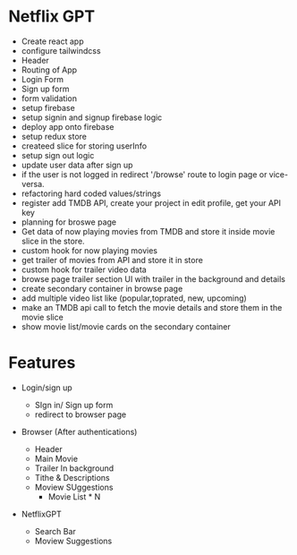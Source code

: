 # Netflix GPT

- Create react app
- configure tailwindcss
- Header
- Routing of App
- Login Form
- Sign up form
- form validation
- setup firebase
- setup signin and signup firebase logic
- deploy app onto firebase
- setup redux store
- createed slice for storing userInfo
- setup sign out logic
- update user data after sign up
- if the user is not logged in redirect '/browse' route to login page or vice-versa.
- refactoring hard coded values/strings
- register add TMDB API, create your project in edit profile, get your API key
- planning for broswe page
- Get data of now playing movies from TMDB and store it inside movie slice in the store.
- custom hook for now playing movies
- get trailer of movies from API and store it in store
- custom hook for trailer video data
- browse page trailer section UI with trailer in the background and details
- create secondary container in browse page
- add multiple video list like (popular,toprated, new, upcoming)
- make an TMDB api call to fetch the movie details and store them in the movie slice
- show movie list/movie cards on the secondary container

# Features

- Login/sign up
  - SIgn in/ Sign up form
  - redirect to browser page
- Browser (After authentications)

  - Header
  - Main Movie
  - Trailer In background
  - Tithe & Descriptions
  - Moview SUggestions
    - Movie List \* N

- NetflixGPT
  - Search Bar
  - Moview Suggestions
